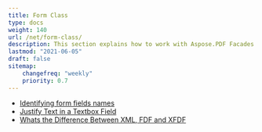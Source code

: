 ```yaml
---
title: Form Class
type: docs
weight: 140
url: /net/form-class/
description: This section explains how to work with Aspose.PDF Facades using Form Class.
lastmod: "2021-06-05"
draft: false
sitemap:
    changefreq: "weekly"
    priority: 0.7
---
```


- [Identifying form fields names](/pdf/net/identifying-form-fields-names/)
- [Justify Text in a Textbox Field](/pdf/net/justify-text-in-a-textbox-field/)
- [Whats the Difference Between XML, FDF and XFDF](/pdf/net/whats-the-difference-between-xml-fdf-and-xfdf/)

